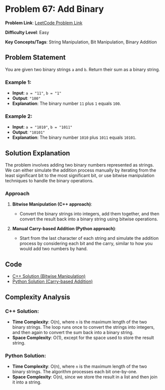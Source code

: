 # Problem 67: Add Binary

**Problem Link**: [LeetCode Problem Link](https://leetcode.com/problems/add-binary/)

**Difficulty Level**: Easy

**Key Concepts/Tags**: String Manipulation, Bit Manipulation, Binary Addition

## Problem Statement

You are given two binary strings `a` and `b`. Return their sum as a binary string.

### Example 1:
- **Input**: `a = "11"`, `b = "1"`
- **Output**: `"100"`
- **Explanation**: The binary number `11` plus `1` equals `100`.

### Example 2:
- **Input**: `a = "1010"`, `b = "1011"`
- **Output**: `"10101"`
- **Explanation**: The binary number `1010` plus `1011` equals `10101`.

## Solution Explanation

The problem involves adding two binary numbers represented as strings. We can either simulate the addition process manually by iterating from the least significant bit to the most significant bit, or use bitwise manipulation techniques to handle the binary operations.

### Approach

1. **Bitwise Manipulation (C++ approach)**:
   - Convert the binary strings into integers, add them together, and then convert the result back into a binary string using bitwise operations.

2. **Manual Carry-based Addition (Python approach)**:
   - Start from the last character of each string and simulate the addition process by considering each bit and the carry, similar to how you would add two numbers by hand.

## Code
- [C++ Solution (Bitwise Manipulation)](./solution_1.cpp)
- [Python Solution (Carry-based Addition)](./solution_2.py)

## Complexity Analysis

### C++ Solution:
- **Time Complexity**: O(n), where `n` is the maximum length of the two binary strings. The loop runs once to convert the strings into integers, and then again to convert the sum back into a binary string.
- **Space Complexity**: O(1), except for the space used to store the result string.

### Python Solution:
- **Time Complexity**: O(n), where `n` is the maximum length of the two binary strings. The algorithm processes each bit one-by-one.
- **Space Complexity**: O(n), since we store the result in a list and then join it into a string. 